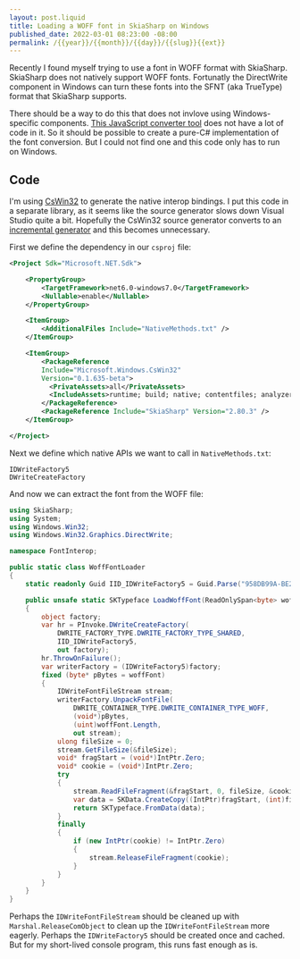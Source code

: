 ```yaml
---
layout: post.liquid
title: Loading a WOFF font in SkiaSharp on Windows
published_date: 2022-03-01 08:23:00 -08:00
permalink: /{{year}}/{{month}}/{{day}}/{{slug}}{{ext}}
---
```


Recently I found myself trying to use a font in WOFF format with SkiaSharp.
SkiaSharp does not natively support WOFF fonts. Fortunatly the DirectWrite
component in Windows can turn these fonts into the SFNT (aka TrueType) format
that SkiaSharp supports.

There should be a way to do this that does not invlove using Windows-specific
components. [This JavaScript converter tool](https://github.com/odemiral/woff2sfnt-sfnt2woff)
does not have a lot of code in it. So it should be possible to create a pure-C#
implementation of the font conversion. But I could not find one and this code
only has to run on Windows.

## Code

I'm using [CsWin32](https://github.com/microsoft/CsWin32) to generate the native
interop bindings. I put this code in a separate library, as it seems like the
source generator slows down Visual Studio quite a bit. Hopefully the CsWin32
source generator converts to an [incremental generator](https://github.com/dotnet/roslyn/blob/main/docs/features/incremental-generators.md)
and this becomes unnecessary.

First we define the dependency in our `csproj` file:

```xml
<Project Sdk="Microsoft.NET.Sdk">

    <PropertyGroup>
        <TargetFramework>net6.0-windows7.0</TargetFramework>
        <Nullable>enable</Nullable>
    </PropertyGroup>

    <ItemGroup>
        <AdditionalFiles Include="NativeMethods.txt" />
    </ItemGroup>

    <ItemGroup>
        <PackageReference
        Include="Microsoft.Windows.CsWin32"
        Version="0.1.635-beta">
          <PrivateAssets>all</PrivateAssets>
          <IncludeAssets>runtime; build; native; contentfiles; analyzers; buildtransitive</IncludeAssets>
        </PackageReference>
        <PackageReference Include="SkiaSharp" Version="2.80.3" />
    </ItemGroup>

</Project>
```

Next we define which native APIs we want to call in `NativeMethods.txt`:

```
IDWriteFactory5
DWriteCreateFactory
```

And now we can extract the font from the WOFF file:

```c#
using SkiaSharp;
using System;
using Windows.Win32;
using Windows.Win32.Graphics.DirectWrite;

namespace FontInterop;

public static class WoffFontLoader
{
    static readonly Guid IID_IDWriteFactory5 = Guid.Parse("958DB99A-BE2A-4F09-AF7D-65189803D1D3");

    public unsafe static SKTypeface LoadWoffFont(ReadOnlySpan<byte> woffFont)
    {
        object factory;
        var hr = PInvoke.DWriteCreateFactory(
            DWRITE_FACTORY_TYPE.DWRITE_FACTORY_TYPE_SHARED,
            IID_IDWriteFactory5,
            out factory);
        hr.ThrowOnFailure();
        var writerFactory = (IDWriteFactory5)factory;
        fixed (byte* pBytes = woffFont)
        {
            IDWriteFontFileStream stream;
            writerFactory.UnpackFontFile(
                DWRITE_CONTAINER_TYPE.DWRITE_CONTAINER_TYPE_WOFF,
                (void*)pBytes,
                (uint)woffFont.Length,
                out stream);
            ulong fileSize = 0;
            stream.GetFileSize(&fileSize);
            void* fragStart = (void*)IntPtr.Zero;
            void* cookie = (void*)IntPtr.Zero;
            try
            {
                stream.ReadFileFragment(&fragStart, 0, fileSize, &cookie);
                var data = SKData.CreateCopy((IntPtr)fragStart, (int)fileSize);
                return SKTypeface.FromData(data);
            }
            finally
            {
                if (new IntPtr(cookie) != IntPtr.Zero)
                {
                    stream.ReleaseFileFragment(cookie);
                }
            }
        }
    }
}
```

Perhaps the `IDWriteFontFileStream` should be cleaned up with `Marshal.ReleaseComObject` to clean up the
`IDWriteFontFileStream` more eagerly. Perhaps the `IDWriteFactory5` should be
created once and cached. But for my short-lived console program, this runs fast
enough as is.
